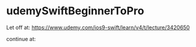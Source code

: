 # udemySwiftBeginnerToPro

Let off at:
https://www.udemy.com/ios9-swift/learn/v4/t/lecture/3420650

continue at:

